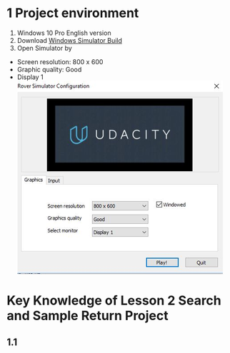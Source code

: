 # 1 Project environment
1. Windows 10 Pro English version
2. Download [Windows Simulator Build](https://s3-us-west-1.amazonaws.com/udacity-robotics/Rover+Unity+Sims/Windows_Roversim.zip)
3. Open Simulator by
  - Screen resolution: 800 x 600
  - Graphic quality: Good
  - Display 1
  ![Simulator](Ref/winSML.JPG)

# Key Knowledge of Lesson 2 Search and Sample Return Project
 ## 1.1 
